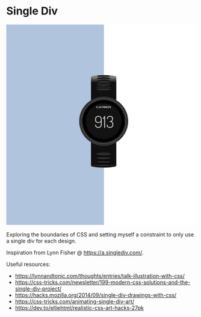# Single Div 

![Examle of Garmin watch](garmin.PNG)

Exploring the boundaries of CSS and setting myself a constraint to only use a single div for each design. 

Inspiration from Lynn Fisher @ https://a.singlediv.com/. 

Useful resources: 

- https://lynnandtonic.com/thoughts/entries/talk-illustration-with-css/
- https://css-tricks.com/newsletter/199-modern-css-solutions-and-the-single-div-project/ 
- https://hacks.mozilla.org/2014/09/single-div-drawings-with-css/
- https://css-tricks.com/animating-single-div-art/
- https://dev.to/elliehtml/realistic-css-art-hacks-27pk
